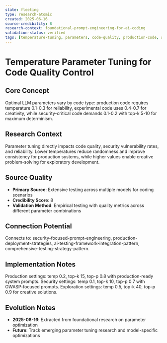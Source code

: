 ```yaml
---
state: fleeting
type: research-atomic
created: 2025-06-16
source-credibility: 8
research-context: foundational-prompt-engineering-for-ai-coding
validation-status: verified
tags: [temperature-tuning, parameters, code-quality, production-code, security]
---
```


# Temperature Parameter Tuning for Code Quality Control

## Core Concept

Optimal LLM parameters vary by code type: production code requires temperature 0.1-0.3 for reliability, experimental code uses 0.4-0.7 for creativity, while security-critical code demands 0.1-0.2 with top-k 5-10 for maximum determinism.

## Research Context

Parameter tuning directly impacts code quality, security vulnerability rates, and reliability. Lower temperatures reduce randomness and improve consistency for production systems, while higher values enable creative problem-solving for exploratory development.

## Source Quality

- **Primary Source**: Extensive testing across multiple models for coding scenarios
- **Credibility Score**: 8
- **Validation Method**: Empirical testing with quality metrics across different parameter combinations

## Connection Potential

Connects to: security-focused-prompt-engineering, production-deployment-strategies, ai-testing-framework-integration-pattern, comprehensive-testing-strategy-pattern.

## Implementation Notes

Production settings: temp 0.2, top-k 15, top-p 0.8 with production-ready system prompts. Security settings: temp 0.1, top-k 10, top-p 0.7 with OWASP-focused prompts. Exploration settings: temp 0.5, top-k 40, top-p 0.9 for creative solutions.

## Evolution Notes

- **2025-06-16**: Extracted from foundational research on parameter optimization
- **Future**: Track emerging parameter tuning research and model-specific optimizations